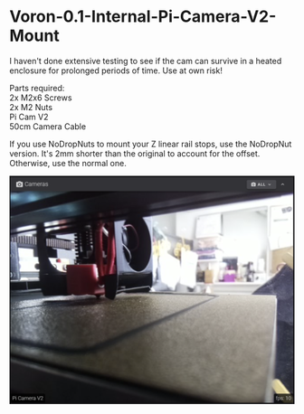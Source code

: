 # Voron-0.1-Internal-Pi-Camera-V2-Mount
I haven't done extensive testing to see if the cam can survive in a heated enclosure for prolonged periods of time. Use at own risk!  

Parts required:  
2x M2x6 Screws  
2x M2 Nuts  
Pi Cam V2  
50cm Camera Cable  

If you use NoDropNuts to mount your Z linear rail stops, use the NoDropNut version. It's 2mm shorter than the original to account for the offset. Otherwise, use the normal one.

![alt text](https://github.com/Timo3D/Voron-0.1-Internal-Pi-Camera-V2-Mount/blob/main/Camera%20POV.png?raw=true)
